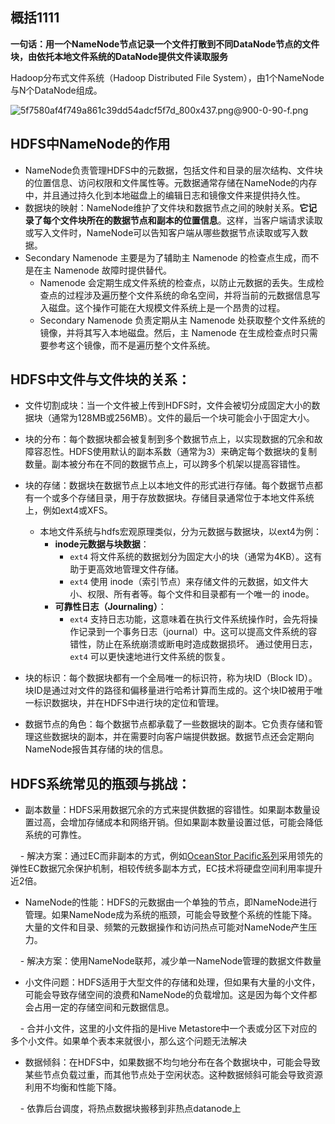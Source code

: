 ## 概括1111

**一句话：用一个NameNode节点记录一个文件打散到不同DataNode节点的文件块，由依托本地文件系统的DataNode提供文件读取服务**

Hadoop分布式文件系统（Hadoop Distributed File System），由1个NameNode与N个DataNode组成。

![5f7580af4f749a861c39dd54adcf5f7d_800x437.png@900-0-90-f.png](https://s2.loli.net/2024/02/04/sEMHFrmkYWA27gp.png)
## HDFS中NameNode的作用

- NameNode负责管理HDFS中的元数据，包括文件和目录的层次结构、文件块的位置信息、访问权限和文件属性等。元数据通常存储在NameNode的内存中，并且通过持久化到本地磁盘上的编辑日志和镜像文件来提供持久性。
- 数据块的映射：NameNode维护了文件块和数据节点之间的映射关系。**它记录了每个文件块所在的数据节点和副本的位置信息**。这样，当客户端请求读取或写入文件时，NameNode可以告知客户端从哪些数据节点读取或写入数据。
- Secondary Namenode 主要是为了辅助主 Namenode 的检查点生成，而不是在主 Namenode 故障时提供替代。
	- Namenode 会定期生成文件系统的检查点，以防止元数据的丢失。生成检查点的过程涉及遍历整个文件系统的命名空间，并将当前的元数据信息写入磁盘。这个操作可能在大规模文件系统上是一个昂贵的过程。
	- Secondary Namenode 负责定期从主 Namenode 处获取整个文件系统的镜像，并将其写入本地磁盘。然后，主 Namenode 在生成检查点时只需要参考这个镜像，而不是遍历整个文件系统。
## HDFS中文件与文件块的关系：

- 文件切割成块：当一个文件被上传到HDFS时，文件会被切分成固定大小的数据块（通常为128MB或256MB）。文件的最后一个块可能会小于固定大小。

- 块的分布：每个数据块都会被复制到多个数据节点上，以实现数据的冗余和故障容忍性。HDFS使用默认的副本系数（通常为3）来确定每个数据块的复制数量。副本被分布在不同的数据节点上，可以跨多个机架以提高容错性。

- 块的存储：数据块在数据节点上以本地文件的形式进行存储。每个数据节点都有一个或多个存储目录，用于存放数据块。存储目录通常位于本地文件系统上，例如ext4或XFS。
	- 本地文件系统与hdfs宏观原理类似，分为元数据与数据块，以ext4为例：
		- **inode元数据与块数据**：
			- `ext4` 将文件系统的数据划分为固定大小的块（通常为4KB）。这有助于更高效地管理文件存储。
			- `ext4` 使用 inode（索引节点）来存储文件的元数据，如文件大小、权限、所有者等。每个文件和目录都有一个唯一的 inode。
		- **可靠性日志（Journaling）**：
		    - `ext4` 支持日志功能，这意味着在执行文件系统操作时，会先将操作记录到一个事务日志（journal）中。这可以提高文件系统的容错性，防止在系统崩溃或断电时造成数据损坏。 通过使用日志，`ext4` 可以更快速地进行文件系统的恢复。

- 块的标识：每个数据块都有一个全局唯一的标识符，称为块ID（Block ID）。块ID是通过对文件的路径和偏移量进行哈希计算而生成的。这个块ID被用于唯一标识数据块，并在HDFS中进行块的定位和管理。

- 数据节点的角色：每个数据节点都承载了一些数据块的副本。它负责存储和管理这些数据块的副本，并在需要时向客户端提供数据。数据节点还会定期向NameNode报告其存储的块的信息。

  

## HDFS系统常见的瓶颈与挑战：

- 副本数量：HDFS采用数据冗余的方式来提供数据的容错性。如果副本数量设置过高，会增加存储成本和网络开销。但如果副本数量设置过低，可能会降低系统的可靠性。

    - 解决方案：通过EC而非副本的方式，例如[OceanStor Pacific系列](https://carrier.huawei.com/~/media/cnbgv2/download/products/it-new/oceanstor-pacific.pdf)采用领先的弹性EC数据冗余保护机制，相较传统多副本方式，EC技术将硬盘空间利用率提升近2倍。

- NameNode的性能：HDFS的元数据由一个单独的节点，即NameNode进行管理。如果NameNode成为系统的瓶颈，可能会导致整个系统的性能下降。大量的文件和目录、频繁的元数据操作和访问热点可能对NameNode产生压力。

    - 解决方案：使用NameNode联邦，减少单一NameNode管理的数据文件数量

- 小文件问题：HDFS适用于大型文件的存储和处理，但如果有大量的小文件，可能会导致存储空间的浪费和NameNode的负载增加。这是因为每个文件都会占用一定的存储空间和元数据信息。

    - 合并小文件，这里的小文件指的是Hive Metastore中一个表或分区下对应的多个小文件。如果单个表本来就很小，那么这个问题无法解决

- 数据倾斜：在HDFS中，如果数据不均匀地分布在各个数据块中，可能会导致某些节点负载过重，而其他节点处于空闲状态。这种数据倾斜可能会导致资源利用不均衡和性能下降。

    - 依靠后台调度，将热点数据块搬移到非热点datanode上